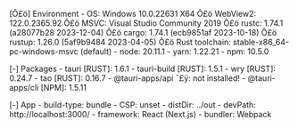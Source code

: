 
[Ô£ö] Environment
    - OS: Windows 10.0.22631 X64
    Ô£ö WebView2: 122.0.2365.92
    Ô£ö MSVC: Visual Studio Community 2019
    Ô£ö rustc: 1.74.1 (a28077b28 2023-12-04)
    Ô£ö cargo: 1.74.1 (ecb9851af 2023-10-18)
    Ô£ö rustup: 1.26.0 (5af9b9484 2023-04-05)
    Ô£ö Rust toolchain: stable-x86_64-pc-windows-msvc (default)
    - node: 20.11.1
    - yarn: 1.22.21
    - npm: 10.5.0

[-] Packages
    - tauri [RUST]: 1.6.1
    - tauri-build [RUST]: 1.5.1
    - wry [RUST]: 0.24.7
    - tao [RUST]: 0.16.7
    - @tauri-apps/api ¯£ÿ: not installed!
    - @tauri-apps/cli [NPM]: 1.5.11

[-] App
    - build-type: bundle
    - CSP: unset
    - distDir: ../out
    - devPath: http://localhost:3000/
    - framework: React (Next.js)
    - bundler: Webpack
